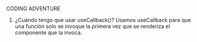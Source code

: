 CODING ADVENTURE

1.  ¿Cuándo tengo que usar useCallback()?
    Usamos useCallback para que una función solo se invoque la primera vez que se renderiza el componente que la invoca.
